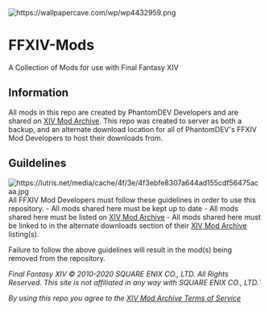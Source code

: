 <img src="https://wallpapercave.com/wp/wp4432959.png" alt="https://wallpapercave.com/wp/wp4432959.png">

# FFXIV-Mods
A Collection of Mods for use with Final Fantasy XIV

## Information

All mods in this repo are created by PhantomDEV Developers and are shared on <a href="https://www.xivmodarchive.com/">XIV Mod Archive</a>.
This repo was created to server as both a backup, and an alternate download location for all of PhantomDEV's FFXIV Mod Developers to host their downloads from.

## Guildelines
<img align="right" src="https://lutris.net/media/cache/4f/3e/4f3ebfe8307a644ad155cdf56475acaa.jpg" alt="https://lutris.net/media/cache/4f/3e/4f3ebfe8307a644ad155cdf56475acaa.jpg">
All FFXIV Mod Developers must follow these guidelines in order to use this repository.
- All mods shared here must be kept up to date
- All mods shared here must be listed on <a href="https://www.xivmodarchive.com/">XIV Mod Archive</a>
- All mods shared here must be linked to in the alternate downloads section of their <a href="https://www.xivmodarchive.com/">XIV Mod Archive</a> listing(s).

Failure to follow the above guidelines will result in the mod(s) being removed from the repository.

*Final Fantasy XIV © 2010-2020 SQUARE ENIX CO., LTD. All Rights Reserved.*
*This site is not affiliated in any way with SQUARE ENIX CO., LTD.`*

*By using this repo you agree to the <a href="https://www.xivmodarchive.com/tos.txt">XIV Mod Archive Terms of Service</a>*
